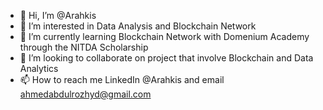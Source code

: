 - 👋 Hi, I’m @Arahkis
- 👀 I’m interested in Data Analysis and Blockchain Network 
- 🌱 I’m currently learning Blockchain Network with Domenium Academy through the NITDA Scholarship 
- 💞️ I’m looking to collaborate on project that involve Blockchain and Data Analytics 
- 📫 How to reach me LinkedIn @Arahkis and email ahmedabdulrozhyd@gmail.com 

<!---
Arahkis/Arahkis is a ✨ special ✨ repository because its `README.md` (this file) appears on your GitHub profile.
You can click the Preview link to take a look at your changes.
--->
